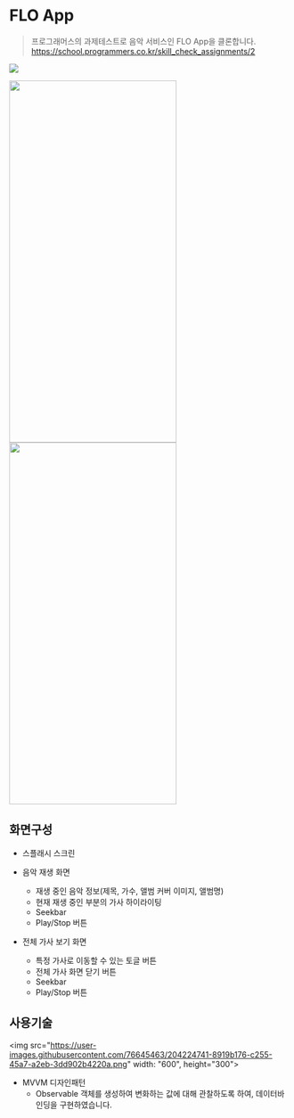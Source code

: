 # FLO App
> 프로그래머스의 과제테스트로 음악 서비스인 FLO App을 클론합니다.<br>
https://school.programmers.co.kr/skill_check_assignments/2

<img src="https://img.shields.io/badge/Swift-orange?style=flat-square&logo=Swift&logoColor=white"/>

<img src="https://user-images.githubusercontent.com/76645463/204215310-09b6fa9a-4ad8-4828-a340-7ab67ec73b7b.png" width="300" height="650">  <img src="https://user-images.githubusercontent.com/76645463/204215318-434774a0-3c53-4346-9cc0-ca166dc70821.png" width="300" height="650">

## 화면구성

- 스플래시 스크린

- 음악 재생 화면
  - 재생 중인 음악 정보(제목, 가수, 앨범 커버 이미지, 앨범명)
  - 현재 재생 중인 부분의 가사 하이라이팅
  - Seekbar
  - Play/Stop 버튼
- 전체 가사 보기 화면
  - 특정 가사로 이동할 수 있는 토글 버튼
  - 전체 가사 화면 닫기 버튼
  - Seekbar
  - Play/Stop 버튼

## 사용기술
<img src="https://user-images.githubusercontent.com/76645463/204224741-8919b176-c255-45a7-a2eb-3dd902b4220a.png" width: "600", height="300">


- MVVM 디자인패턴
  - Observable 객체를 생성하여 변화하는 값에 대해 관찰하도록 하여, 데이터바인딩을 구현하였습니다.

